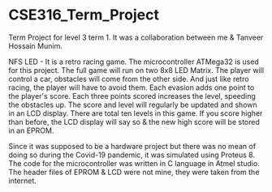 # CSE316_Term_Project
Term Project for level 3 term 1. It was a collaboration between me & Tanveer Hossain Munim.

NFS LED - It is a retro racing game. The microcontroller ATMega32 is used for this project. The full game will run on two 8x8 LED Matrix. The player will control a car, obstacles will come from the other side. And just like retro racing, the player will have to avoid them. Each evasion adds one point to the player's score. Each three points scored increases the level, speeding the obstacles up. The score and level will regularly be updated and shown in an LCD display. There are total ten levels in this game. If you score higher than before, the LCD display will say so & the new high score will be stored in an EPROM. 

Since it was supposed to be a hardware project but there was no mean of doing so during the Covid-19 pandemic, it was simulated using Proteus 8. The code for the microcontroller was written in C language in Atmel studio. The header files of EPROM & LCD were not mine, they were taken from the internet.
